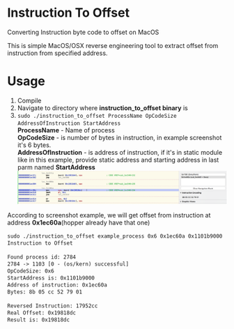 # Instruction To Offset
Converting Instruction byte code to offset on MacOS

This is simple MacOS/OSX reverse engineering tool to extract offset from instruction from specified address.

# Usage
1. Compile
2. Navigate to directory where <b>instruction_to_offset binary</b> is
3. ```sudo ./instruction_to_offset ProcessName OpCodeSize AddressOfInstruction StartAddress```<br>
<b>ProcessName</b> - Name of process<br>
<b>OpCodeSize</b> - is number of bytes in instruction, in example screenshot it's 6 bytes.<br>
<b>AddressOfInstruction</b> - is address of instruction, if it's in static module like in this example, provide static address and starting address in last parm named <b>StartAddress</b><br> 
![example](example_screenshot.png)

According to screenshot example, we will get offset from instruction at address <b>0x1ec60a</b>(hopper already have that one)
```
sudo ./instruction_to_offset example_process 0x6 0x1ec60a 0x1101b9000
Instruction to Offset

Found process id: 2784
2784 -> 1103 [0 - (os/kern) successful]
OpCodeSize: 0x6
StartAddress is: 0x1101b9000
Address of instruction: 0x1ec60a
Bytes: 8b 05 cc 52 79 01 

Reversed Instruction: 17952cc
Real Offset: 0x19818dc
Result is: 0x19818dc
```
